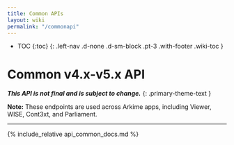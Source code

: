 ```yaml
---
title: Common APIs
layout: wiki
permalink: "/commonapi"
---
```


- TOC
{:toc}
{: .left-nav .d-none .d-sm-block .pt-3 .with-footer .wiki-toc }

<div class="collapse-btn d-none d-sm-block"
  onclick="toggleToc()">
  <span class="fa fa-angle-double-left">
  </span>
</div>

<div class="full-height-container with-footer pt-3 pr-2 pl-2 pb-3 api-container" markdown="1">

# Common v4.x-v5.x API

**_This API is not final and is subject to change._**
{: .primary-theme-text }

**Note:** These endpoints are used across Arkime apps, including Viewer, WISE, Cont3xt, and Parliament.

---

{% include_relative api_common_docs.md %}

</div>

<script>
  $(document).ready(() => {
    const hash = window.location.hash;
    if (hash) {
      window.location.hash = '';
      window.location.hash = hash;
    }
  });
</script>
